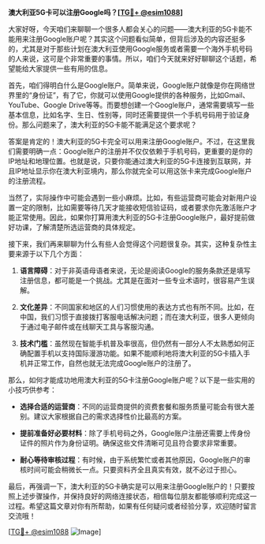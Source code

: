 **澳大利亚5G卡可以注册Google吗？[[TG💪+ @esim1088](https://t.me/s/esim1088)]**

大家好呀，今天咱们来聊聊一个很多人都会关心的问题——澳大利亚的5G卡能不能用来注册Google账户呢？其实这个问题看似简单，但背后涉及的内容还挺多的，尤其是对于那些计划在澳大利亚使用Google服务或者需要一个海外手机号码的人来说，这可是个非常重要的事情。所以，咱们今天就来好好聊聊这个话题，希望能给大家提供一些有用的信息。

首先，咱们得明白什么是Google账户。简单来说，Google账户就像是你在网络世界里的“身份证”，有了它，你就可以使用Google提供的各种服务，比如Gmail、YouTube、Google Drive等等。而要想创建一个Google账户，通常需要填写一些基本信息，比如名字、生日、性别等，同时还需要提供一个手机号码用于验证身份。那么问题来了，澳大利亚的5G卡能不能满足这个要求呢？

答案是肯定的！澳大利亚的5G卡完全可以用来注册Google账户。不过，在这里我们需要明确一点：Google账户的注册并不仅仅依赖于手机号码，更重要的是你的IP地址和地理位置。也就是说，只要你能通过澳大利亚的5G卡连接到互联网，并且IP地址显示你在澳大利亚境内，那么你就完全可以用这张卡来完成Google账户的注册流程。

当然了，实际操作中可能会遇到一些小麻烦。比如，有些运营商可能会对新用户设置一定的限制，比如需要等待几天才能接收短信验证码，或者要求你先激活账户才能正常使用。因此，如果你打算用澳大利亚的5G卡注册Google账户，最好提前做好功课，了解清楚所选运营商的具体规定。

接下来，我们再来聊聊为什么有些人会觉得这个问题很复杂。其实，这种复杂性主要来源于以下几个方面：

1. **语言障碍**：对于非英语母语者来说，无论是阅读Google的服务条款还是填写注册信息，都可能是一个挑战。尤其是在面对一些专业术语时，很容易产生误解。
   
2. **文化差异**：不同国家和地区的人们习惯使用的表达方式也有所不同。比如，在中国，我们习惯于直接拨打客服电话解决问题；而在澳大利亚，很多人更倾向于通过电子邮件或在线聊天工具与客服沟通。

3. **技术门槛**：虽然现在智能手机普及率很高，但仍然有一部分人不太熟悉如何正确配置手机以支持国际漫游功能。如果不能顺利地将澳大利亚的5G卡插入手机并正常工作，自然也就无法完成Google账户的注册了。

那么，如何才能成功地用澳大利亚的5G卡注册Google账户呢？以下是一些实用的小技巧供参考：

- **选择合适的运营商**：不同的运营商提供的资费套餐和服务质量可能会有很大差别。建议大家根据自己的需求选择性价比最高的方案。
  
- **提前准备好必要材料**：除了手机号码之外，Google账户注册还需要上传身份证件的照片作为身份证明。确保这些文件清晰可见且符合要求非常重要。

- **耐心等待审核过程**：有时候，由于系统繁忙或者其他原因，Google账户的审核时间可能会稍微长一点。只要资料齐全且真实有效，就不必过于担心。

最后，再强调一下，澳大利亚的5G卡确实是可以用来注册Google账户的！只要按照上述步骤操作，并保持良好的网络连接状态，相信每位朋友都能够顺利完成这一过程。希望这篇文章对你有所帮助，如果有任何疑问或者经验分享，欢迎随时留言交流哦！

[[TG💪+ @esim1088](https://t.me/s/esim1088) ![Image](https://i.postimg.cc/4NQfJmqS/Snipaste-2025-05-13-00-14-12.png)]